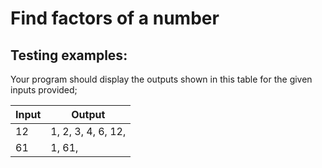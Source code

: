 # Find factors of a number

## Testing examples:

Your program should display the outputs shown in this table for the given inputs provided;

| Input | Output             |
| ----- | ------------------ |
| 12    | 1, 2, 3, 4, 6, 12, |
| 61    | 1, 61,             |

